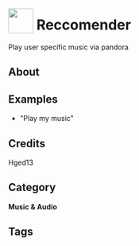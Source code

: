 # <img src="https://raw.githack.com/FortAwesome/Font-Awesome/master/svgs/solid/robot.svg" card_color="#22A7F0" width="50" height="50" style="vertical-align:bottom"/> Reccomender
Play user specific music via pandora

## About


## Examples
* "Play my music"

## Credits
Hged13

## Category
**Music & Audio**

## Tags

